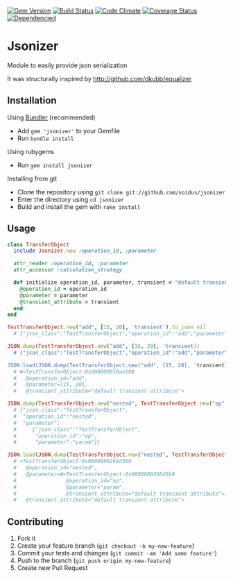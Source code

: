 [![Gem Version](https://badge.fury.io/rb/jsonizer.png)][gem version]
[![Build Status](https://secure.travis-ci.org/voidus/jsonizer.png?branch=master)][travis]
[![Code Climate](https://codeclimate.com/github/voidus/jsonizer.png)][codeclimate]
[![Coverage Status](https://coveralls.io/repos/voidus/jsonizer/badge.png?branch=master)][coveralls]
[![Dependencied](https://gemnasium.com/voidus/jsonizer.png)][dependencies]

[gem version]: http://badge.fury.io/rb/jsonizer
[travis]: https://travis-ci.org/voidus/jsonizer
[codeclimate]: https://codeclimate.com/github/voidus/jsonizer
[coveralls]: https://coveralls.io/r/voidus/jsonizer
[dependencies]: https://gemnasium.com/voidus/jsonizer

# Jsonizer

Module to easily provide json serialization

It was structurally inspired by http://github.com/dkubb/equalizer

## Installation

Using [Bundler](http://gembundler.com) (recommended)

  * Add `gem 'jsonizer'` to your Gemfile
  * Run `bundle install`

Using rubygems

  * Run `gem install jsonizer`

Installing from git

  * Clone the repository using `git clone git://github.com/voidus/jsonizer`
  * Enter the directory using `cd jsonizer`
  * Build and install the gem with `rake install`

## Usage

```ruby
class TransferObject
  include Jsonizer.new :operation_id, :parameter

  attr_reader :operation_id, :parameter
  attr_accessor :calculation_strategy

  def initialize operation_id, parameter, transient = "default transient attribute"
    @operation_id = operation_id
    @parameter = parameter
    @transient_attribute = transient
  end
end

TestTransferObject.new("add", [15, 20], 'transient').to_json nil
  # {"json_class":"TestTransferObject","operation_id":"add","parameter":[15,20]}

JSON.dump(TestTransferObject.new("add", [15, 20], 'transient))
  # {"json_class":"TestTransferObject","operation_id":"add","parameter":[15,20]}

JSON.load(JSON.dump(TestTransferObject.new("add", [15, 20], 'transient))).inspect
  # #<TestTransferObject:0x000000018ae188
  #   @operation_id="add",
  #   @parameter=[15, 20],
  #   @transient_attribute="default transient attribute">

JSON.dump(TestTransferObject.new("nested", TestTransferObject.new("op", "param")))
  # {"json_class":"TestTransferObject",
  #  "operation_id":"nested",
  #  "parameter":
  #     {"json_class":"TestTransferObject",
  #      "operation_id":"op",
  #      "parameter":"param"}}

JSON.load(JSON.dump(TestTransferObject.new("nested", TestTransferObject.new("op", "param"))))
  # <TestTransferObject:0x0000000268d308
  #   @operation_id="nested",
  #   @parameter=#<TestTransferObject:0x0000000268d5b0
  #                @operation_id="op",
  #                @parameter="param",
  #                @transient_attribute="default transient attribute">,
  #   @transient_attribute="default transient attribute">
```

## Contributing

1. Fork it
2. Create your feature branch (`git checkout -b my-new-feature`)
3. Commit your tests and changes (`git commit -am 'Add some feature'`)
4. Push to the branch (`git push origin my-new-feature`)
5. Create new Pull Request
